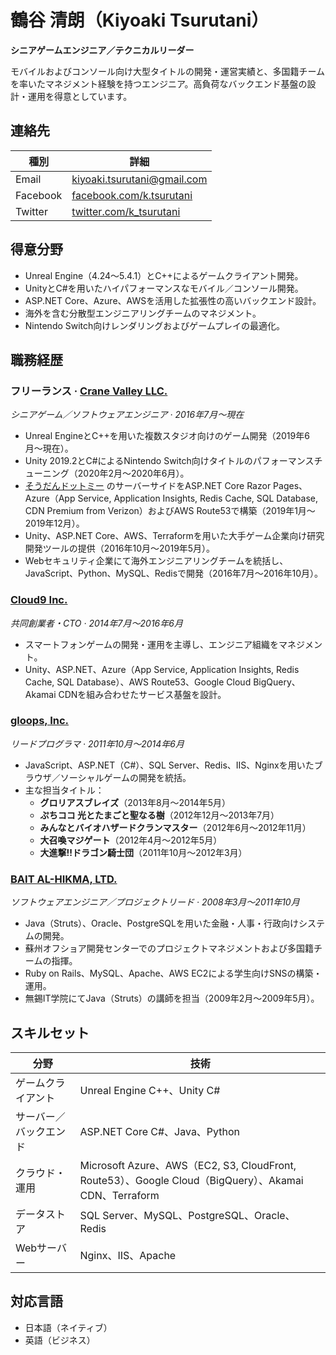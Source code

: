 # 鶴谷 清朗（Kiyoaki Tsurutani）

**シニアゲームエンジニア／テクニカルリーダー**

モバイルおよびコンソール向け大型タイトルの開発・運営実績と、多国籍チームを率いたマネジメント経験を持つエンジニア。高負荷なバックエンド基盤の設計・運用を得意としています。

## 連絡先

| 種別 | 詳細 |
| --- | --- |
| Email | [kiyoaki.tsurutani@gmail.com](mailto:kiyoaki.tsurutani@gmail.com) |
| Facebook | [facebook.com/k.tsurutani](https://www.facebook.com/k.tsurutani) |
| Twitter | [twitter.com/k_tsurutani](https://twitter.com/k_tsurutani) |

## 得意分野

- Unreal Engine（4.24〜5.4.1）とC++によるゲームクライアント開発。
- UnityとC#を用いたハイパフォーマンスなモバイル／コンソール開発。
- ASP.NET Core、Azure、AWSを活用した拡張性の高いバックエンド設計。
- 海外を含む分散型エンジニアリングチームのマネジメント。
- Nintendo Switch向けレンダリングおよびゲームプレイの最適化。

## 職務経歴

### フリーランス · [Crane Valley LLC.](https://www.crane-valley.co.jp/)  
*シニアゲーム／ソフトウェアエンジニア · 2016年7月〜現在*

- Unreal EngineとC++を用いた複数スタジオ向けのゲーム開発（2019年6月〜現在）。
- Unity 2019.2とC#によるNintendo Switch向けタイトルのパフォーマンスチューニング（2020年2月〜2020年6月）。
- [そうだんドットミー](https://www.google.com/search?q=%E3%81%9D%E3%81%86%E3%81%A0%E3%82%93%E3%83%89%E3%83%83%E3%83%88%E3%83%9F%E3%83%BC) のサーバーサイドをASP.NET Core Razor Pages、Azure（App Service, Application Insights, Redis Cache, SQL Database, CDN Premium from Verizon）およびAWS Route53で構築（2019年1月〜2019年12月）。
- Unity、ASP.NET Core、AWS、Terraformを用いた大手ゲーム企業向け研究開発ツールの提供（2016年10月〜2019年5月）。
- Webセキュリティ企業にて海外エンジニアリングチームを統括し、JavaScript、Python、MySQL、Redisで開発（2016年7月〜2016年10月）。

### [Cloud9 Inc.](https://cloud9-plus.com/)  
*共同創業者・CTO · 2014年7月〜2016年6月*

- スマートフォンゲームの開発・運用を主導し、エンジニア組織をマネジメント。
- Unity、ASP.NET、Azure（App Service, Application Insights, Redis Cache, SQL Database）、AWS Route53、Google Cloud BigQuery、Akamai CDNを組み合わせたサービス基盤を設計。

### [gloops, Inc.](https://www.google.com/search?q=gloops)  
*リードプログラマ · 2011年10月〜2014年6月*

- JavaScript、ASP.NET（C#）、SQL Server、Redis、IIS、Nginxを用いたブラウザ／ソーシャルゲームの開発を統括。
- 主な担当タイトル：  
  - **グロリアスブレイズ**（2013年8月〜2014年5月）  
  - **ぷちココ 光とたまごと聖なる樹**（2012年12月〜2013年7月）  
  - **みんなとバイオハザードクランマスター**（2012年6月〜2012年11月）  
  - **大召喚マジゲート**（2012年4月〜2012年5月）  
  - **大進撃!!ドラゴン騎士団**（2011年10月〜2012年3月）

### [BAIT AL-HIKMA, LTD.](https://www.bai.co.jp/)  
*ソフトウェアエンジニア／プロジェクトリード · 2008年3月〜2011年10月*

- Java（Struts）、Oracle、PostgreSQLを用いた金融・人事・行政向けシステムの開発。
- 蘇州オフショア開発センターでのプロジェクトマネジメントおよび多国籍チームの指揮。
- Ruby on Rails、MySQL、Apache、AWS EC2による学生向けSNSの構築・運用。
- 無錫IT学院にてJava（Struts）の講師を担当（2009年2月〜2009年5月）。

## スキルセット

| 分野 | 技術 |
| --- | --- |
| ゲームクライアント | Unreal Engine C++、Unity C# |
| サーバー／バックエンド | ASP.NET Core C#、Java、Python |
| クラウド・運用 | Microsoft Azure、AWS（EC2, S3, CloudFront, Route53）、Google Cloud（BigQuery）、Akamai CDN、Terraform |
| データストア | SQL Server、MySQL、PostgreSQL、Oracle、Redis |
| Webサーバー | Nginx、IIS、Apache |

## 対応言語

- 日本語（ネイティブ）
- 英語（ビジネス）
